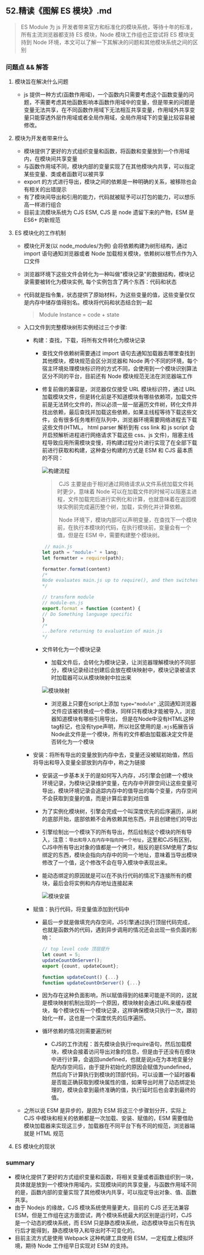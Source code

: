 ## **52.精读《图解 ES 模块》.md**

> ES Module 为 js 开发者带来官方和标准化的模块系统，等待十年的标准，所有主流浏览器都支持 ES 模块，Node 模块工作组也正尝试将 ES 模块支持到 Node 环境，本文可以了解一下其解决的问题和其他模块系统之间的区别



### 问题点 && 解答

1. 模块旨在解决什么问题

   - js 提供一种方式(函数作用域)，一个函数内只需要考虑这个函数变量的问题，不需要考虑其他函数影响本函数作用域中的变量，但是带来的问题是变量无法共享，在不同函数作用域下无法相互共享变量，作用域外共享变量只能穿透外层作用域或者全局作用域，全局作用域下的变量比较容易被修改。

2. 模块为开发者带来什么

   - 模块提供了更好的方式组织变量和函数，将函数和变量放到一个作用域内，在模块间共享变量
   - 与函数作用域不同，模块内部的变量实现了在其他模块内共享，可以指定某些变量、类或者函数可以被共享
   - export 的方式进行导出，模块之间的依赖是一种明确的关系，被移除也会有相关的出错提示
   - 有了模块间导出和引用的能力，代码就被赋予可以打包的能力，可以想乐高一样进行组合
   - 目前主流模块系统为 CJS ESM, CJS 是 node 遗留下来的产物，ESM 是 ES6+ 的新规范

3. ES 模块化的工作机制

   - 模块化开发(以 node_modules/为例) 会将依赖构建为树形结构，通过 import 语句通知浏览器或者 Node 加载相关模块，依赖树以根节点作为入口文件

   - 浏览器环境下这些文件会转化为一种叫做"模块记录"的数据结构，模块记录需要被转化为模块实例, 每个实例包含了两个东西：代码和状态

   - 代码就是指令集，状态提供了原始材料，为这些变量的值，这些变量仅仅是内存中储存值得别名。模块将代码和状态结合到一起

     > Module Instance = code + state

   - 入口文件到完整模块树形实例经过三个步骤:

     - 构建：查找，下载，将所有文件转化为模块记录

       - 查找文件依赖树需要通过 import 语句去通知加载器去哪里查找到其他模块，模块规范会区分浏览器和 Node 两个不同的环境，每个宿主环境处理模块标识符的方式不同，会使用到一个模块识别算法区分不同的平台，目前还有 Node 模块规范无法在浏览器端工作

       - 修复前做的兼容是，浏览器仅仅接受 URL 模块标识符，通过 URL 加载模块文件，但是转化前是不知道模块有哪些依赖项，加载文件前是无法转化文件的，所以必须一层一层遍历文件树，转化文件并找出依赖，最后查找并加载这些依赖，如果主线程等待下载这些文件，会有很多任务堆积在队列中，浏览器环境需要网络进程去下载这些文件(HTML， html parser 解析到有 css link 和 js script 会开启预解析进程进行网络请求下载这些 css、js 文件)，阻塞主线程导致应用所需模块变慢，将构建过程分片进行实现了在全部下载前进行获取和构建，这种查分构建的方式是 ESM 和 CJS 最本质的不同：

         ![构建流程](/Users/buxiongyu/Desktop/私人文件/weekly_notes/image/import-build.png)

         > ​	CJS 主要是由于相对通过网络请求从文件系统加载文件耗时更少，意味着 Node 可以在加载文件的时候可以阻塞主进程，文件加载完后进行实例化和计算，也就意味着在返回模块实例前完成遍历整个树，加载，实例化并计算依赖。
         >
         > ​	Node 环境下，模块内部可以声明变量，在查找下一个模块前，在执行本模块的代码，在执行模块前，变量会有一个值，但是在 ESM 中，需要构建整个模块树。

         ```js
          // main.js
         let path = "module-" + lang;
         let formatter = require(path);
         
         formatter.format(content) 
         /*
         Node evaluates main.js up to require(), and then switches over to synchronously loading and evaluating module-en.js and any of its dependencies
         */
         
         // transform module
         // module-en.js
         export.format = function (content) {
         // Do Something language specific  
         }
         /*
         ...before returning to evaluation of main.js
         */
         ```

         

       - 文件转化为一个模块记录
       

         - 加载文件后，会转化为模块记录，让浏览器理解模块的不同部分，模块记录经过创建后会放在模块映射中，模块记录被请求时加载器可以从模块映射中拉出来

         ![模块映射](/Users/buxiongyu/Desktop/私人文件/weekly_notes/image/module-map.png)

         - 浏览器上只要在script上添加 `type="module"` ,这回通知浏览器文件应该被转换成一个模块，同样只有模块才能被导入，浏览器知道模块有哪些引用导出， 但是在Node中没有HTML这种tag标记，也没有type声明，所以社区使用的是`.mjs`拓展告诉Node此文件是一个模块，所有的文件都由加载器决定文件是否转化为一个模块

           

     - 安装：将所有导出的变量放到内存中去，变量还没被赋初始值，然后将导出和导入变量全部放到内存中，称之为链接

       - 安装这一步基本关于的是如何写入内存，JS引擎会创建一个模块环境记录，为模块记录维护变量，在内存中开辟空间让这些变量可导出，模块环境记录会追踪内存中的值导出的每个变量，内存空间不会获取到变量的值，而是计算后拿到对应值

       - 为了实例化模块树，引擎会完成一个叫深度优先的后序遍历，从树的底部开始，底部依赖不会再依赖其他东西，并且创建他们的导出

       - 引擎绘制出一个模块下的所有导出，然后绘制这个模块的所有导入，注意：`导出和导入在内存中指向同一个地址`，这里和CJS有区别，CJS中所有导出对象的值都是一个拷贝，相反的是ESM使用了类似绑定的东西，模块会指向内存中的同一个地址，意味着当导出模块修改了一个值，这个修改不会在导入模块中表现出来。

       - 能动态绑定的原因就是可以在不执行代码的情况下连接所有的模块，最后会将实例和内存地址连接起来

         ![模块安装](/Users/buxiongyu/Desktop/私人文件/weekly_notes/image/module-install.png)

     - 赋值：执行代码，将变量值添加到代码中

       - 最后一步就是做填充内存空间，JS引擎通过执行顶层代码完成，也就是函数外的代码，遇到异步调用的情况还会出现一些负面的影响：

         ```js
         // top level code 顶层提升
         let count = 5;
         updateCountOnServer();
         export {count, updateCount};
         
         function updateCount() {...}
         function updateCountOnServer() {...}
         ```

       - 因为存在这种负面影响，所以赋值得到的结果可能是不同的，这就是模块映射机制出现的一个原因，模块映射会通过URL来缓存模块，每个模块仅有一个模块记录，这样确保模块只执行一次，跟初始化一样，这也是一个深度优先的后序遍历。

       - 循环依赖的情况则需要遍历树

         - CJS的工作流程：首先模块会执行require语句，然后加载模块，模块会接着访问导出对象的信息，但是由于还没有在模块中进行计算，会返回undefined，也就是说js在为本地变量分配内存空间后，由于提升初始化的原因会赋值为undefined，然后向下计算执行到模块的顶部代码，可以设置一个延时器看是否能正确获取到模块属性的值，如果导出时用了动态绑定处理的，模块会拿到最终准确的值，执行延时后也会拿到最终的值。

     

   - 之所以说 ESM 是异步的，是因为 ESM 将这三个步骤划分开，实际上 CJS 中模块和相关的依赖都是一次加载、安装、赋值的，ESM 需要借助模块加载器来实现这三步，加载器在不同平台下有不同的规范，浏览器端就是 HTML 规范

4. ES 模块化的现状

### summary

- 模块化提供了更好的方式组织变量和函数，将相关变量或者函数组织到一块，具体就是放到一个模块作用域内，实现模块间的共享变量，与函数作用域不同的是，函数内部的变量实现了其他模块内共享，可以指定导出对象、值、函数共享。
- 由于 Nodejs 的缘故，CJS 模块系统使用量更大，目前的 CJS 还无法兼容 ESM，但是工作组在这方面尝试，两个模块系统最大的区别是运行时，CJS 是一个动态的模块系统，而 ESM 只是静态模块系统，动态模块导出只有在执行后才能得到，静态模块导入和导出时不可变化的。
- 目前主流方式是使用 Webpack 这种构建工具使用 ESM，一定程度上模拟环境，期待 Node 工作组早日实现对 ESM 的支持。